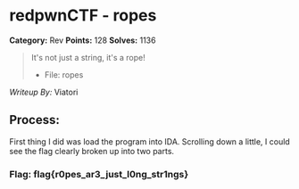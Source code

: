 # redpwnCTF - ropes

**Category:** Rev 
**Points:** 128 
**Solves:** 1136

> It's not just a string, it's a rope!
>
> - File: ropes

*Writeup By:* Viatori

## Process:

First thing I did was load the program into IDA. Scrolling down a little, I could see the flag clearly broken up into two parts.

### Flag: flag{r0pes_ar3_just_l0ng_str1ngs}
